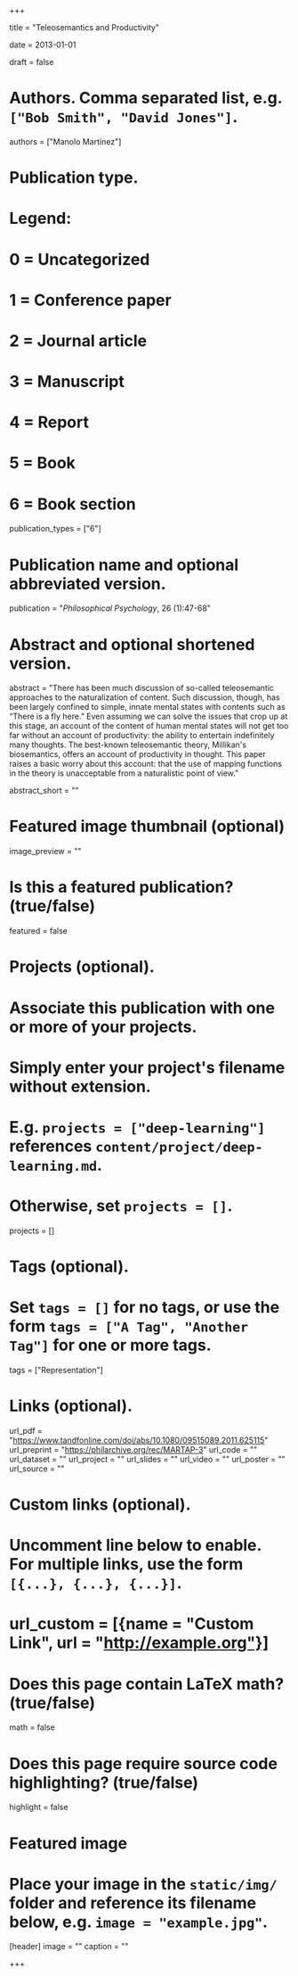 +++ 

title = "Teleosemantics and Productivity" 

date = 2013-01-01

draft = false

# Authors. Comma separated list, e.g. `["Bob Smith", "David Jones"]`. 

authors = ["Manolo Martínez"]

# Publication type.
# Legend:
# 0 = Uncategorized
# 1 = Conference paper
# 2 = Journal article
# 3 = Manuscript
# 4 = Report
# 5 = Book
# 6 = Book section
publication_types = ["6"]

# Publication name and optional abbreviated version. 

publication = "*Philosophical Psychology*, 26 (1):47-68"


# Abstract and optional shortened version.

abstract = "There has been much discussion of so-called teleosemantic approaches to the naturalization of content. Such discussion, though, has been largely confined to simple, innate mental states with contents such as “There is a fly here.” Even assuming we can solve the issues that crop up at this stage, an account of the content of human mental states will not get too far without an account of productivity: the ability to entertain indefinitely many thoughts. The best-known teleosemantic theory, Millikan's biosemantics, offers an account of productivity in thought. This paper raises a basic worry about this account: that the use of mapping functions in the theory is unacceptable from a naturalistic point of view."

abstract_short = ""

# Featured image thumbnail (optional)
image_preview = ""

# Is this a featured publication? (true/false) 

featured = false

# Projects (optional).
#   Associate this publication with one or more of your projects.
#   Simply enter your project's filename without extension.
#   E.g. `projects = ["deep-learning"]` references `content/project/deep-learning.md`.
#   Otherwise, set `projects = []`.
projects = []

# Tags (optional).
#   Set `tags = []` for no tags, or use the form `tags = ["A Tag", "Another Tag"]` for one or more tags. 

tags = ["Representation"]

# Links (optional). 
url_pdf = "https://www.tandfonline.com/doi/abs/10.1080/09515089.2011.625115" 
url_preprint = "https://philarchive.org/rec/MARTAP-3" 
url_code = "" 
url_dataset = "" 
url_project = "" 
url_slides = "" 
url_video = "" 
url_poster = "" 
url_source = ""

# Custom links (optional).
#   Uncomment line below to enable. For multiple links, use the form `[{...}, {...}, {...}]`.
# url_custom = [{name = "Custom Link", url = "http://example.org"}]

# Does this page contain LaTeX math? (true/false) 
math = false

# Does this page require source code highlighting? (true/false) 
highlight = false

# Featured image
# Place your image in the `static/img/` folder and reference its filename below, e.g. `image = "example.jpg"`.
[header]
image = ""
caption = ""

+++
